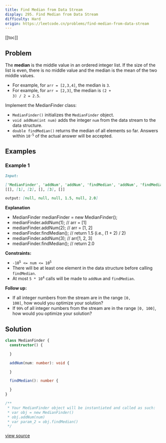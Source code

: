 ```yaml
---
title: Find Median from Data Stream
display: 295. Find Median from Data Stream
difficulty: Hard
origin: https://leetcode.cn/problems/find-median-from-data-stream
---
```


[[toc]]

## Problem

The **median** is the middle value in an ordered integer list. If the size of the list is even, there is no middle value and the median is the mean of the two middle values.

- For example, for <code>arr = [2,3,4]</code>, the median is <code>3</code>.
- For example, for <code>arr = [2,3]</code>, the median is <code>(2 + 3) / 2 = 2.5</code>.

Implement the MedianFinder class:

- <code>MedianFinder()</code> initializes the <code>MedianFinder</code> object.
- <code>void addNum(int num)</code> adds the integer <code>num</code> from the data stream to the data structure.
- <code>double findMedian()</code> returns the median of all elements so far. Answers within <code>10<sup>-5</sup></code> of the actual answer will be accepted.

## Examples

### Example 1

```md
Input:

['MedianFinder', 'addNum', 'addNum', 'findMedian', 'addNum', 'findMedian']
[[], [1], [2], [], [3], []]

output: [null, null, null, 1.5, null, 2.0]
```

**Explanation**

- MedianFinder medianFinder = new MedianFinder();
- medianFinder.addNum(1);    // arr = [1]
- medianFinder.addNum(2);    // arr = [1, 2]
- medianFinder.findMedian(); // return 1.5 (i.e., (1 + 2) / 2)
- medianFinder.addNum(3);    // arr[1, 2, 3]
- medianFinder.findMedian(); // return 2.0

**Constraints:**

- <code>-10<sup>5</sup> &lt;= num &lt;= 10<sup>5</sup></code>
- There will be at least one element in the data structure before calling <code>findMedian</code>.
- At most <code>5 * 10<sup>4</sup></code> calls will be made to <code>addNum</code> and <code>findMedian</code>.

**Follow up:**

- If all integer numbers from the stream are in the range <code>[0, 100]</code>, how would you optimize your solution?
- If <code>99%</code> of all integer numbers from the stream are in the range <code>[0, 100]</code>, how would you optimize your solution?

## Solution

```ts
class MedianFinder {
  constructor() {

  }

  addNum(num: number): void {

  }

  findMedian(): number {

  }
}

/**
 * Your MedianFinder object will be instantiated and called as such:
 * var obj = new MedianFinder()
 * obj.addNum(num)
 * var param_2 = obj.findMedian()
 */
```

[view source](https://leetcode.cn/problems/find-median-from-data-stream)
